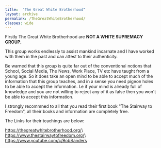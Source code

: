 ```yaml
---
title:  "The Great White Brotherhood"
layout: archive
permalink: /TheGreatWhiteBrotherhood/
classes: wide
---
```


Firstly The Great White Brotherhood are **NOT A WHITE SUPREMACY GROUP**.

This group works endlessly to assist mankind incarnate and I have worked with them in the past and can attest to their authenticity.

Be warned that this group is quite far out of the conventional notions that School, Social Media, The News, Work Place, TV etc have taught from a young age. So  it does take an open mind to be able to accept much of the information that this group teaches, and in a sense you need pigeon holes to be able to accept the information. I.e if your mind is already full of knowledge and you are not willing to reject any of it as false then you won't be able to accept this information.

I strongly recommned to all that you read their first book "The Stairway to Freedom", all their books and information are completely free.

The Links for their teachings are below: 

<https://thegreatwhitebrotherhood.org/>\\
<https://www.thestairwaytofreedom.org/>\\
<https://www.youtube.com/c/BobSanders>

